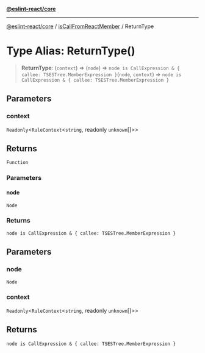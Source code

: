 [**@eslint-react/core**](../../../README.md)

***

[@eslint-react/core](../../../README.md) / [isCallFromReactMember](../README.md) / ReturnType

# Type Alias: ReturnType()

> **ReturnType**: (`context`) => (`node`) => `node is CallExpression & { callee: TSESTree.MemberExpression }`(`node`, `context`) => `node is CallExpression & { callee: TSESTree.MemberExpression }`

## Parameters

### context

`Readonly`\<`RuleContext`\<`string`, readonly `unknown`[]\>\>

## Returns

`Function`

### Parameters

#### node

`Node`

### Returns

`node is CallExpression & { callee: TSESTree.MemberExpression }`

## Parameters

### node

`Node`

### context

`Readonly`\<`RuleContext`\<`string`, readonly `unknown`[]\>\>

## Returns

`node is CallExpression & { callee: TSESTree.MemberExpression }`
